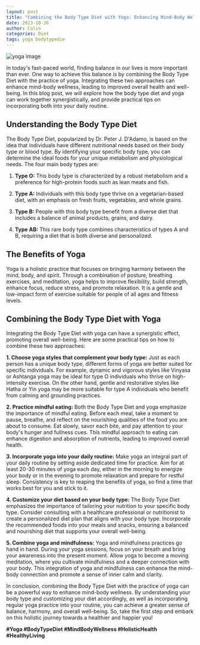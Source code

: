 ```yaml
---
layout: post
title: "Combining the Body Type Diet with Yoga: Enhancing Mind-Body Wellness"
date: 2023-10-26
author: Colin
categories: Diet
tags: yoga bodytypedie
---
```


![yoga image](https://source.unsplash.com/1600x900/?yoga)

In today's fast-paced world, finding balance in our lives is more important than ever. One way to achieve this balance is by combining the Body Type Diet with the practice of yoga. Integrating these two approaches can enhance mind-body wellness, leading to improved overall health and well-being. In this blog post, we will explore how the body type diet and yoga can work together synergistically, and provide practical tips on incorporating both into your daily routine. 

## Understanding the Body Type Diet

The Body Type Diet, popularized by Dr. Peter J. D'Adamo, is based on the idea that individuals have different nutritional needs based on their body type or blood type. By identifying your specific body type, you can determine the ideal foods for your unique metabolism and physiological needs. The four main body types are:

1. **Type O:** This body type is characterized by a robust metabolism and a preference for high-protein foods such as lean meats and fish.

2. **Type A:** Individuals with this body type thrive on a vegetarian-based diet, with an emphasis on fresh fruits, vegetables, and whole grains.

3. **Type B:** People with this body type benefit from a diverse diet that includes a balance of animal products, grains, and dairy.

4. **Type AB:** This rare body type combines characteristics of types A and B, requiring a diet that is both diverse and personalized.

## The Benefits of Yoga

Yoga is a holistic practice that focuses on bringing harmony between the mind, body, and spirit. Through a combination of posture, breathing exercises, and meditation, yoga helps to improve flexibility, build strength, enhance focus, reduce stress, and promote relaxation. It is a gentle and low-impact form of exercise suitable for people of all ages and fitness levels.

## Combining the Body Type Diet with Yoga

Integrating the Body Type Diet with yoga can have a synergistic effect, promoting overall well-being. Here are some practical tips on how to combine these two approaches:

**1. Choose yoga styles that complement your body type:** Just as each person has a unique body type, different forms of yoga are better suited for specific individuals. For example, dynamic and vigorous styles like Vinyasa or Ashtanga yoga may be ideal for type O individuals who thrive on high-intensity exercise. On the other hand, gentle and restorative styles like Hatha or Yin yoga may be more suitable for type A individuals who benefit from calming and grounding practices.

**2. Practice mindful eating:** Both the Body Type Diet and yoga emphasize the importance of mindful eating. Before each meal, take a moment to pause, breathe, and reflect on the nourishing qualities of the food you are about to consume. Eat slowly, savor each bite, and pay attention to your body's hunger and fullness cues. This mindful approach to eating can enhance digestion and absorption of nutrients, leading to improved overall health.

**3. Incorporate yoga into your daily routine:** Make yoga an integral part of your daily routine by setting aside dedicated time for practice. Aim for at least 20-30 minutes of yoga each day, either in the morning to energize your body or in the evening to promote relaxation and prepare for restful sleep. Consistency is key to reaping the benefits of yoga, so find a time that works best for you and stick to it.

**4. Customize your diet based on your body type:** The Body Type Diet emphasizes the importance of tailoring your nutrition to your specific body type. Consider consulting with a healthcare professional or nutritionist to create a personalized diet plan that aligns with your body type. Incorporate the recommended foods into your meals and snacks, ensuring a balanced and nourishing diet that supports your overall well-being.

**5. Combine yoga and mindfulness:** Yoga and mindfulness practices go hand in hand. During your yoga sessions, focus on your breath and bring your awareness into the present moment. Allow yoga to become a moving meditation, where you cultivate mindfulness and a deeper connection with your body. This integration of yoga and mindfulness can enhance the mind-body connection and promote a sense of inner calm and clarity.

In conclusion, combining the Body Type Diet with the practice of yoga can be a powerful way to enhance mind-body wellness. By understanding your body type and customizing your diet accordingly, as well as incorporating regular yoga practice into your routine, you can achieve a greater sense of balance, harmony, and overall well-being. So, take the first step and embark on this holistic journey towards a healthier and happier you!

**#Yoga #BodyTypeDiet #MindBodyWellness #HolisticHealth #HealthyLiving**